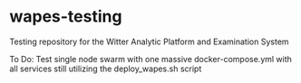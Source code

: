# wapes-testing
Testing repository for the Witter Analytic Platform and Examination System

To Do: Test single node swarm with one massive docker-compose.yml with all services still utilizing the deploy_wapes.sh script
